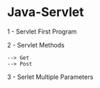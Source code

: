 # Java-Servlet

1 - Servlet First Program

2 - Servlet Methods

    --> Get     
    --> Post

3 - Serlet Multiple Parameters
